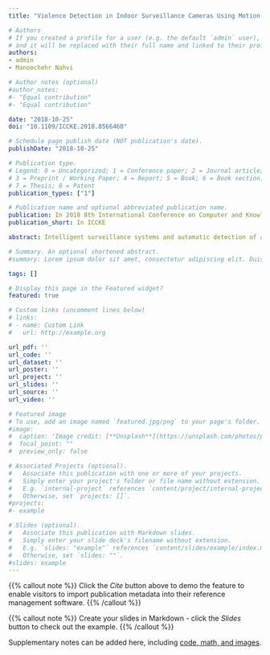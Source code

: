 ```yaml
---
title: "Violence Detection in Indoor Surveillance Cameras Using Motion Trajectory and Differential Histogram of Optical Flow"

# Authors
# If you created a profile for a user (e.g. the default `admin` user), write the username (folder name) here 
# and it will be replaced with their full name and linked to their profile.
authors:
- admin
- Manoochehr Nahvi

# Author notes (optional)
#author_notes:
#- "Equal contribution"
#- "Equal contribution"

date: "2018-10-25"
doi: "10.1109/ICCKE.2018.8566460"

# Schedule page publish date (NOT publication's date).
publishDate: "2018-10-25"

# Publication type.
# Legend: 0 = Uncategorized; 1 = Conference paper; 2 = Journal article;
# 3 = Preprint / Working Paper; 4 = Report; 5 = Book; 6 = Book section;
# 7 = Thesis; 8 = Patent
publication_types: ["1"]

# Publication name and optional abbreviated publication name.
publication: In 2018 8th International Conference on Computer and Knowledge Engineering (ICCKE)
publication_short: In ICCKE

abstract: Intelligent surveillance systems and automatic detection of abnormal behaviors have become a major problem in recent years due to increased security concerns. Violence behaviors have a vast diversity so that distinction between them is the most challenging problem in video-surveillance systems. In recent works, introducing unique and discriminative feature for representing violence behaviors is needed strongly. In this paper, a novel violence detection method has been proposed which is based on combination of motion trajectory and spatio-temporal features. A dense sampling has been carried out on spatiotemporal volumes along target's path to extract Differential Histogram of Optical Flow (DHOF) and standard deviation of motion trajectory features. These novel features were employed to train a Support Vector Machine (SVM) to classify video volumes into two normal and violence categories. Experimental results demonstrate that the proposed method outperforms other state-of-the-art violence detection methods and achieves 91 % accuracy for detection result.

# Summary. An optional shortened abstract.
#summary: Lorem ipsum dolor sit amet, consectetur adipiscing elit. Duis posuere tellus ac convallis placerat. Proin tincidunt magna sed ex sollicitudin condimentum.

tags: []

# Display this page in the Featured widget?
featured: true

# Custom links (uncomment lines below)
# links:
# - name: Custom Link
#   url: http://example.org

url_pdf: ''
url_code: ''
url_dataset: ''
url_poster: ''
url_project: ''
url_slides: ''
url_source: ''
url_video: ''

# Featured image
# To use, add an image named `featured.jpg/png` to your page's folder. 
#image:
#  caption: 'Image credit: [**Unsplash**](https://unsplash.com/photos/pLCdAaMFLTE)'
#  focal_point: ""
#  preview_only: false

# Associated Projects (optional).
#   Associate this publication with one or more of your projects.
#   Simply enter your project's folder or file name without extension.
#   E.g. `internal-project` references `content/project/internal-project/index.md`.
#   Otherwise, set `projects: []`.
#projects:
#- example

# Slides (optional).
#   Associate this publication with Markdown slides.
#   Simply enter your slide deck's filename without extension.
#   E.g. `slides: "example"` references `content/slides/example/index.md`.
#   Otherwise, set `slides: ""`.
#slides: example
---
```


{{% callout note %}}
Click the *Cite* button above to demo the feature to enable visitors to import publication metadata into their reference management software.
{{% /callout %}}

{{% callout note %}}
Create your slides in Markdown - click the *Slides* button to check out the example.
{{% /callout %}}

Supplementary notes can be added here, including [code, math, and images](https://wowchemy.com/docs/writing-markdown-latex/).